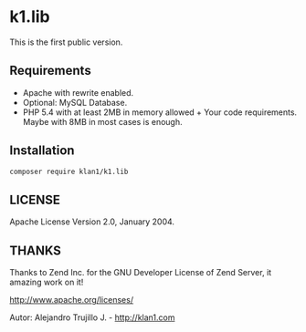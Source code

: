 # k1.lib

This is the first public version. 

## Requirements
- Apache with rewrite enabled.
- Optional: MySQL Database.
- PHP 5.4 with at least 2MB in memory allowed + Your code requirements. Maybe with 8MB in most cases is enough.

## Installation

```sh
composer require klan1/k1.lib
```

## LICENSE
Apache License Version 2.0, January 2004.

## THANKS
Thanks to Zend Inc. for the GNU Developer License of Zend Server, it amazing work on it!

http://www.apache.org/licenses/

Autor: Alejandro Trujillo J. - http://klan1.com
